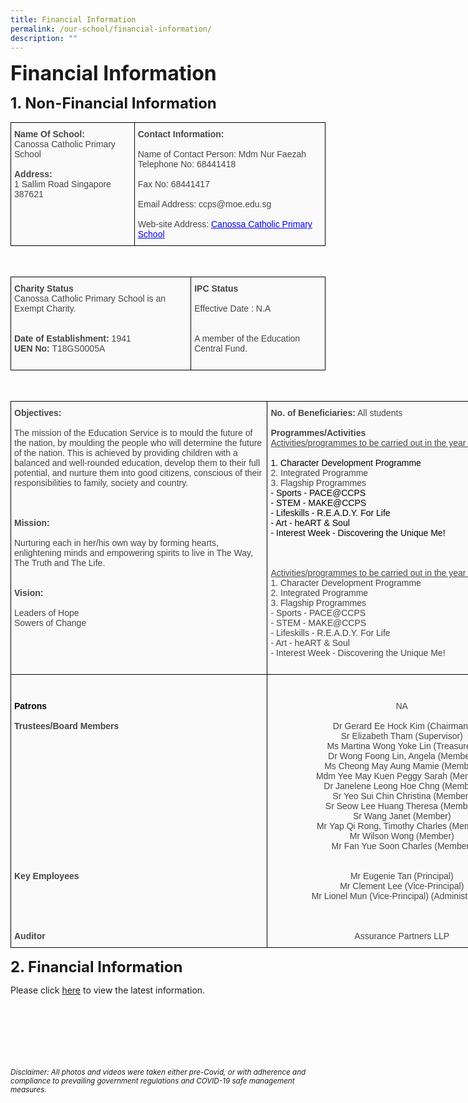 ```yaml
---
title: Financial Information
permalink: /our-school/financial-information/
description: ""
---
```


**<font size=6>Financial Information</font>**

**<font size=5>1. Non-Financial Information</font>**

<table style="border-collapse:collapse;border-spacing:0" class="tg"><thead><tr><td style="background-color:#FAFAFA;border-color:black;border-style:solid;border-width:1px;color:#454545;font-family:Arial, sans-serif;font-size:14px;overflow:hidden;padding:10px 5px;text-align:left;vertical-align:top;word-break:normal"><span style="font-weight:bold">Name Of School:</span><br><span style="color:#454545">Canossa Catholic Primary School</span><br><br><span style="font-weight:bold">Address:</span><br><span style="color:#454545">1 Sallim Road Singapore 387621</span></td><td style="background-color:#FAFAFA;border-color:black;border-style:solid;border-width:1px;color:#454545;font-family:Arial, sans-serif;font-size:14px;overflow:hidden;padding:10px 5px;text-align:left;vertical-align:top;word-break:normal"><span style="font-weight:bold">Contact Information: </span><br><br><span style="color:#454545">Name</span> of Contact Person: Mdm Nur Faezah<br><span style="color:#454545">Telephone No: </span>68441418<br><br><span style="color:#454545">Fax No: 68441417</span><br><br><span style="color:#454545">Email Address: ccps@moe.edu.sg</span><br><br><span style="color:#454545">Web-site Address: </span><a href="https://staging.d2nutevx25vdua.amplifyapp.com/" target="_blank" rel="noopener noreferrer"><span style="text-decoration:underline;color:blue">Canossa Catholic Primary School</span></a></td></tr></thead></table>

<br>

<table style="border-collapse:collapse;border-spacing:0" class="tg"><thead><tr><td style="background-color:#FAFAFA;border-color:black;border-style:solid;border-width:1px;color:#454545;font-family:Arial, sans-serif;font-size:14px;overflow:hidden;padding:10px 5px;text-align:left;vertical-align:top;word-break:normal"><span style="font-weight:bold">Charity Status</span><br>Canossa Catholic Primary School is an Exempt Charity.<br><br><br><span style="font-weight:bold">Date of Establishment:</span> <span style="color:#454545">1941</span><br><span style="font-weight:bold">UEN No:</span> <span style="color:#454545">T18GS0005A  </span><br></td><td style="background-color:#FAFAFA;border-color:black;border-style:solid;border-width:1px;color:#454545;font-family:Arial, sans-serif;font-size:14px;overflow:hidden;padding:10px 5px;text-align:left;vertical-align:top;word-break:normal"><span style="font-weight:bold">IPC Status </span>                                                                                                                   <br><br>Effective Date : N.A<br><br><br><span style="color:#454545">A member of the Education Central Fund.   </span><br><br></td></tr></thead></table>

<br>

<table style="border-collapse:collapse;border-spacing:0;table-layout: fixed; width: 842px" class="tg"><colgroup><col style="width: 411px"><col style="width: 431px"></colgroup><thead><tr><th style="background-color:#FAFAFA;border-color:#000000;border-style:solid;border-width:1px;color:#454545;font-family:Arial, sans-serif;font-size:14px;font-weight:normal;overflow:hidden;padding:10px 5px;text-align:left;vertical-align:top;word-break:normal"><span style="font-weight:bold">Objectives:</span><br><br>The mission of the Education Service is to mould the future of the nation, by moulding the people who will determine the future of the nation. This is achieved by providing children with a balanced and well-rounded education, develop them to their full potential, and nurture them into good citizens, conscious of their responsibilities to family, society and country.<br><br><br><br><span style="font-weight:bold">Mission:</span><br><br>Nurturing each in her/his own way by forming hearts, enlightening minds and empowering spirits to live in The Way, The Truth and The Life.<br><br><br><span style="font-weight:bold">Vision:</span><br><br><span style="color:#454545">Leaders of Hope</span><br><span style="color:#454545">Sowers of Change</span><br><br><br><br><br></th><th style="background-color:#FAFAFA;border-color:#000000;border-style:solid;border-width:1px;color:#454545;font-family:Arial, sans-serif;font-size:14px;font-weight:normal;overflow:hidden;padding:10px 5px;text-align:left;vertical-align:top;word-break:normal"><span style="font-weight:bold">No. of Beneficiaries:</span> All students<br><br><span style="font-weight:bold">Programmes/Activities</span><br><span style="text-decoration:underline">Activities/programmes to be carried out in the year (2021)</span><br><br><span style="color:#000">1. Character Development Programme</span><br>2. Integrated Programme<br>3. Flagship Programmes <br><span style="color:#000">- Sports - PACE@CCPS    </span><br><span style="color:#000">- STEM - MAKE@CCPS</span><br><span style="color:#000">- Lifeskills - R.E.A.D.Y. For Life</span><br><span style="color:#000">- Art - heART &amp; Soul</span><br><span style="color:#000">- Interest Week - Discovering the Unique Me!</span><br><br><br><br><span style="text-decoration:underline">Activities/programmes to be carried out in the year (2022)</span><br>1. Character Development Programme<br>2. Integrated Programme<br>3. Flagship Programmes <br>- Sports - PACE@CCPS    <br>- STEM - MAKE@CCPS<br>- Lifeskills - R.E.A.D.Y. For Life<br>- Art - heART &amp; Soul<br>- Interest Week - Discovering the Unique Me!<br><br></th></tr></thead><tbody><tr><td style="background-color:#FAFAFA;border-color:#000000;border-style:solid;border-width:1px;color:#454545;font-family:Arial, sans-serif;font-size:14px;overflow:hidden;padding:10px 5px;text-align:left;vertical-align:top;word-break:normal"><br><br><span style="font-weight:bold;color:black">Patrons                                  </span><br><br><span style="font-weight:bold">Trustees/Board Members        </span><br><br><br><br>   <br><br><br><br><br><br><br><br><br><br><br><span style="font-weight:bold">Key Employees                          </span><br>   <br><br><br><br><br><span style="font-weight:bold">Auditor                                          </span><br></td><td style="background-color:#FAFAFA;border-color:#000000;border-style:solid;border-width:1px;color:#454545;font-family:Arial, sans-serif;font-size:14px;overflow:hidden;padding:10px 5px;text-align:center;vertical-align:top;word-break:normal"><br><br>NA<br><br>Dr Gerard Ee Hock Kim (Chairman)<br>Sr Elizabeth Tham (Supervisor)<br>Ms Martina Wong Yoke Lin (Treasurer)<br>Dr Wong Foong Lin, Angela (Member)<br>Ms Cheong May Aung Mamie (Member)<br>Mdm Yee May Kuen Peggy Sarah (Member)<br>Dr Janelene Leong Hoe Chng (Member)<br>Sr Yeo Sui Chin Christina (Member)<br>Sr Seow Lee Huang Theresa (Member)<br>Sr Wang Janet (Member)<br>Mr Yap Qi Rong, Timothy Charles (Member)<br>Mr Wilson Wong (Member)<br>Mr Fan Yue Soon Charles (Member)<br><br><br>Mr Eugenie Tan (Principal)<br>Mr Clement Lee (Vice-Principal)<br>Mr Lionel Mun (Vice-Principal) (Administration)<br><br><br><br>Assurance Partners LLP<br></td></tr></tbody></table>



**<font size=5>2. Financial Information</font>**

Please click [here](https://www.moe.gov.sg/about-us/organisation-structure/fpd/financial-summary) to view the latest information.


<br><br><br><br><br><br>
<sup>_Disclaimer: All photos and videos were taken either pre-Covid, or with adherence and compliance to prevailing government regulations and COVID-19 safe management measures._</sup>